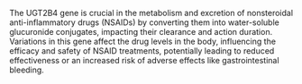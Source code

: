 The UGT2B4 gene is crucial in the metabolism and excretion of nonsteroidal anti-inflammatory drugs (NSAIDs) by converting them into water-soluble glucuronide conjugates, impacting their clearance and action duration. Variations in this gene affect the drug levels in the body, influencing the efficacy and safety of NSAID treatments, potentially leading to reduced effectiveness or an increased risk of adverse effects like gastrointestinal bleeding.